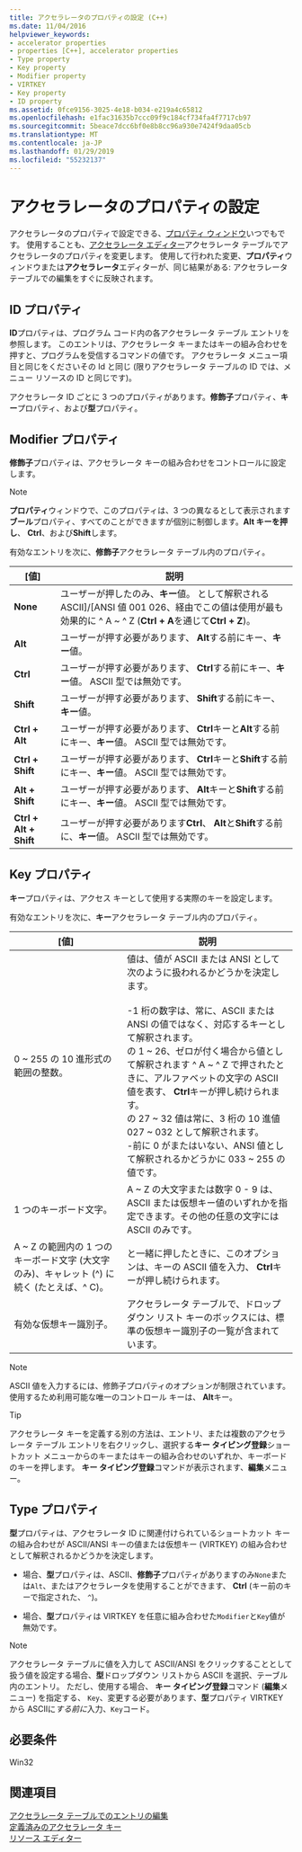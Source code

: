 ```yaml
---
title: アクセラレータのプロパティの設定 (C++)
ms.date: 11/04/2016
helpviewer_keywords:
- accelerator properties
- properties [C++], accelerator properties
- Type property
- Key property
- Modifier property
- VIRTKEY
- Key property
- ID property
ms.assetid: 0fce9156-3025-4e18-b034-e219a4c65812
ms.openlocfilehash: e1fac31635b7ccc09f9c184cf734fa4f7717cb97
ms.sourcegitcommit: 5beace7dcc6bf0e8b8cc96a930e7424f9daa05cb
ms.translationtype: MT
ms.contentlocale: ja-JP
ms.lasthandoff: 01/29/2019
ms.locfileid: "55232137"
---
```

# <a name="setting-accelerator-properties"></a>アクセラレータのプロパティの設定

アクセラレータのプロパティで設定できる、[プロパティ ウィンドウ](/visualstudio/ide/reference/properties-window)いつでもです。 使用することも、[アクセラレータ エディター](../windows/accelerator-editor.md)アクセラレータ テーブルでアクセラレータのプロパティを変更します。 使用して行われた変更、**プロパティ**ウィンドウまたは**アクセラレータ**エディターが、同じ結果がある: アクセラレータ テーブルでの編集をすぐに反映されます。

## <a name="id-property"></a>ID プロパティ

**ID**プロパティは、プログラム コード内の各アクセラレータ テーブル エントリを参照します。 このエントリは、アクセラレータ キーまたはキーの組み合わせを押すと、プログラムを受信するコマンドの値です。 アクセラレータ メニュー項目と同じをくださいその Id と同じ (限りアクセラレータ テーブルの ID では、メニュー リソースの ID と同じです)。

アクセラレータ ID ごとに 3 つのプロパティがあります。**修飾子**プロパティ、**キー**プロパティ、および**型**プロパティ。

## <a name="modifier-property"></a>Modifier プロパティ

**修飾子**プロパティは、アクセラレータ キーの組み合わせをコントロールに設定します。

> [!NOTE]
> **プロパティ**ウィンドウで、このプロパティは、3 つの異なるとして表示されます**ブール**プロパティ、すべてのことができますが個別に制御します。**Alt キーを押し**、 **Ctrl**、および**Shift**します。

有効なエントリを次に、**修飾子**アクセラレータ テーブル内のプロパティ。

   |[値]|説明|
   |-----------|-----------------|
   |**None**|ユーザーが押したのみ、**キー**値。 として解釈される ASCII]/[ANSI 値 001 026、経由でこの値は使用が最も効果的に ^ A ~ ^ Z (**Ctrl + A**を通じて**Ctrl + Z**)。|
   |**Alt**|ユーザーが押す必要があります、 **Alt**する前にキー、**キー**値。|
   |**Ctrl**|ユーザーが押す必要があります、 **Ctrl**する前にキー、**キー**値。 ASCII 型では無効です。|
   |**Shift**|ユーザーが押す必要があります、 **Shift**する前にキー、**キー**値。|
   |**Ctrl + Alt**|ユーザーが押す必要があります、 **Ctrl**キーと**Alt**する前にキー、**キー**値。 ASCII 型では無効です。|
   |**Ctrl + Shift**|ユーザーが押す必要があります、 **Ctrl**キーと**Shift**する前にキー、**キー**値。 ASCII 型では無効です。|
   |**Alt + Shift**|ユーザーが押す必要があります、 **Alt**キーと**Shift**する前にキー、**キー**値。 ASCII 型では無効です。|
   |**Ctrl + Alt + Shift**|ユーザーが押す必要があります**Ctrl**、 **Alt**と**Shift**する前に、**キー**値。 ASCII 型では無効です。|

## <a name="key-property"></a>Key プロパティ

**キー**プロパティは、アクセス キーとして使用する実際のキーを設定します。

有効なエントリを次に、**キー**アクセラレータ テーブル内のプロパティ。

   |[値]|説明|
   |-----------|-----------------|
   |0 ~ 255 の 10 進形式の範囲の整数。|値は、値が ASCII または ANSI として次のように扱われるかどうかを決定します。<br/><br/>-1 桁の数字は、常に、ASCII または ANSI の値ではなく、対応するキーとして解釈されます。<br/>の 1 ~ 26、ゼロが付く場合から値として解釈されます ^ A ~ ^ Z で押されたときに、アルファベットの文字の ASCII 値を表す、 **Ctrl**キーが押し続けられます。<br/>の 27 ~ 32 値は常に、3 桁の 10 進値 027 ~ 032 として解釈されます。<br/>-前に 0 がまたはいない、ANSI 値として解釈されるかどうかに 033 ~ 255 の値です。|
   |1 つのキーボード文字。|A ~ Z の大文字または数字 0 - 9 は、ASCII または仮想キー値のいずれかを指定できます。その他の任意の文字には ASCII のみです。|
   |A ~ Z の範囲内の 1 つのキーボード文字 (大文字のみ)、キャレット (^) に続く (たとえば、^ C)。|と一緒に押したときに、このオプションは、キーの ASCII 値を入力、 **Ctrl**キーが押し続けられます。|
   |有効な仮想キー識別子。|アクセラレータ テーブルで、ドロップダウン リスト キーのボックスには、標準の仮想キー識別子の一覧が含まれています。|

> [!NOTE]
> ASCII 値を入力するには、修飾子プロパティのオプションが制限されています。 使用するため利用可能な唯一のコントロール キーは、 **Alt**キー。

> [!TIP]
> アクセラレータ キーを定義する別の方法は、エントリ、または複数のアクセラレータ テーブル エントリを右クリックし、選択する**キー タイピング登録**ショートカット メニューからのキーまたはキーの組み合わせのいずれか、キーボードのキーを押します。 **キー タイピング登録**コマンドが表示されます、**編集**メニュー。

## <a name="type-property"></a>Type プロパティ

**型**プロパティは、アクセラレータ ID に関連付けられているショートカット キーの組み合わせが ASCII/ANSI キーの値または仮想キー (VIRTKEY) の組み合わせとして解釈されるかどうかを決定します。

- 場合、**型**プロパティは、ASCII、**修飾子**プロパティがありますのみ`None`または`Alt`、またはアクセラレータを使用することができます、 **Ctrl** (キー前のキーで指定された、 `^`)。

- 場合、**型**プロパティは VIRTKEY を任意に組み合わせた`Modifier`と`Key`値が無効です。

> [!NOTE]
> アクセラレータ テーブルに値を入力して ASCII/ANSI をクリックすることとして扱う値を設定する場合、**型**ドロップダウン リストから ASCII を選択、テーブル内のエントリ。 ただし、使用する場合、 **キー タイピング登録**コマンド (**編集**メニュー) を指定する、 `Key`、変更する必要があります、**型**プロパティ VIRTKEY から ASCIIに*する前に*入力、`Key`コード。

## <a name="requirements"></a>必要条件

Win32

## <a name="see-also"></a>関連項目

[アクセラレータ テーブルでのエントリの編集](../windows/editing-in-an-accelerator-table.md)<br/>
[定義済みのアクセラレータ キー](../windows/predefined-accelerator-keys.md)<br/>
[リソース エディター](../windows/resource-editors.md)<br/>
